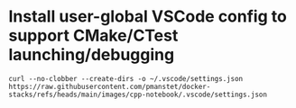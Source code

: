 # Install user-global VSCode config to support CMake/CTest launching/debugging

```shell
curl --no-clobber --create-dirs -o ~/.vscode/settings.json https://raw.githubusercontent.com/pmanstet/docker-stacks/refs/heads/main/images/cpp-notebook/.vscode/settings.json
```
